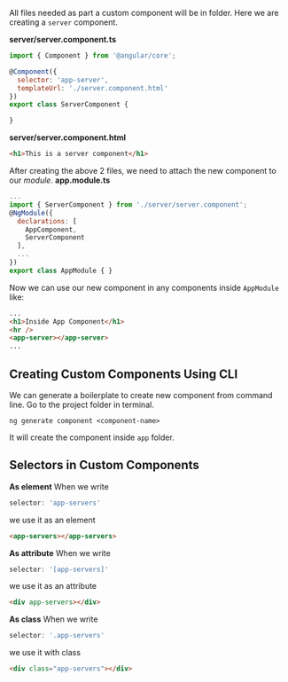 All files needed as part a custom component will be in folder. Here we are creating a `server` component.

__server/server.component.ts__
```javascript
import { Component } from '@angular/core';

@Component({
  selector: 'app-server',
  templateUrl: './server.component.html'
})
export class ServerComponent {

}
```

__server/server.component.html__
```html
<h1>This is a server component</h1>
```

After creating the above 2 files, we need to attach the new component to our _module_.
__app.module.ts__
```javascript
...
import { ServerComponent } from './server/server.component';
@NgModule({
  declarations: [
    AppComponent,
    ServerComponent
  ],
  ...
})
export class AppModule { }
```

Now we can use our new component in any components inside `AppModule` like:
```html
...
<h1>Inside App Component</h1>
<hr />
<app-server></app-server>
...
```

## Creating Custom Components Using CLI
We can generate a boilerplate to create new component from command line. Go to the project folder in terminal.
```
ng generate component <component-name>
```
It will create the component inside `app` folder.

## Selectors in Custom Components
__As element__
When we write
```javascript
selector: 'app-servers'
```
we use it as an element
```html
<app-servers></app-servers>
```

__As attribute__
When we write
```javascript
selector: '[app-servers]'
```
we use it as an attribute
```html
<div app-servers></div>
```

__As class__
When we write
```javascript
selector: '.app-servers'
```
we use it with class
```html
<div class="app-servers"></div>
```
